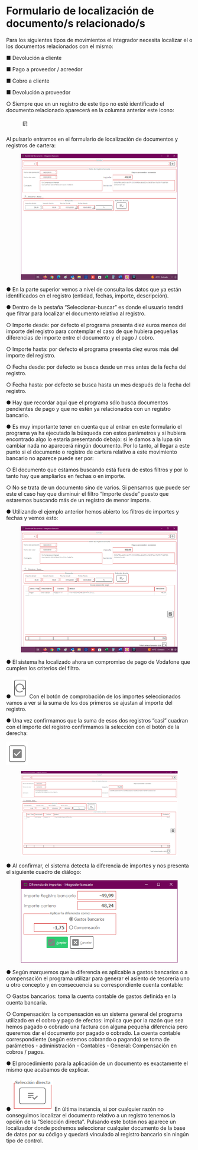 # Formulario de localización de documento/s relacionado/s

Para los siguientes tipos de movimientos el integrador necesita localizar el o los documentos relacionados con el mismo:&#x20;

■        Devolución a cliente

■        Pago a proveedor / acreedor

■        Cobro a cliente

■        Devolución a proveedor



○        Siempre que en un registro de este tipo no esté identificado el documento relacionado aparecerá en la columna anterior este icono:

<figure><img src="../../../../../.gitbook/assets/imagen (11) (6).png" alt=""><figcaption></figcaption></figure>

Al pulsarlo entramos en el formulario de localización de documentos y registros de cartera:

<figure><img src="../../../../../.gitbook/assets/imagen (13) (5).png" alt=""><figcaption></figcaption></figure>

●        En la parte superior vemos a nivel de consulta los datos que ya están identificados en el registro (entidad, fechas, importe, descripción).

●        Dentro de la pestaña “Seleccionar-buscar” es donde el usuario tendrá que filtrar para localizar el documento relativo al registro.

○        Importe desde: por defecto el programa presenta diez euros menos del importe del registro para contemplar el caso de que hubiera pequeñas diferencias de importe entre el documento y el pago / cobro.

○        Importe hasta: por defecto el programa presenta diez euros más del importe del registro.

○        Fecha desde: por defecto se busca desde un mes antes de la fecha del registro.

○        Fecha hasta: por defecto se busca hasta un mes después de la fecha del registro.

●        Hay que recordar aquí que el programa sólo busca documentos pendientes de pago y que no estén ya relacionados con un registro bancario.

●        Es muy importante tener en cuenta que al entrar en este formulario el programa ya ha ejecutado la búsqueda con estos parámetros y si hubiera encontrado algo lo estaría presentando debajo: si le damos a la lupa sin cambiar nada no aparecerá ningún documento. Por lo tanto, al llegar a este punto si el documento o registro de cartera relativo a este movimiento bancario no aparece puede ser por:

○        El documento que estamos buscando está fuera de estos filtros y por lo tanto hay que ampliarlos en fechas o en importe.

○        No se trata de un documento sino de varios. Si pensamos que puede ser este el caso hay que disminuir el filtro “Importe desde” puesto que estaremos buscando más de un registro de menor importe.

●        Utilizando el ejemplo anterior hemos abierto los filtros de importes y fechas y vemos esto:&#x20;

<figure><img src="../../../../../.gitbook/assets/imagen (14) (8).png" alt=""><figcaption></figcaption></figure>

●        El sistema ha localizado ahora un compromiso de pago de Vodafone que cumplen los criterios del filtro.

●        ![](<../../../../../.gitbook/assets/imagen (15).png>) Con el botón de comprobación de los importes seleccionados vamos a ver si la suma de los dos primeros se ajustan al importe del registro.&#x20;

●        Una vez confirmamos que la suma de esos dos registros “casi” cuadran con el importe del registro confirmamos la selección con el botón de la derecha:

&#x20;![](<../../../../../.gitbook/assets/imagen (16).png>)

&#x20;&#x20;

<figure><img src="../../../../../.gitbook/assets/imagen (18).png" alt=""><figcaption></figcaption></figure>

●        Al confirmar, el sistema detecta la diferencia de importes y nos presenta el siguiente cuadro de diálogo:

<figure><img src="../../../../../.gitbook/assets/imagen (19).png" alt=""><figcaption></figcaption></figure>

●        Según marquemos que la diferencia es aplicable a gastos bancarios o a compensación el programa utilizar para generar el asiento de tesorería uno u otro concepto y en consecuencia su correspondiente cuenta contable:

○        Gastos bancarios: toma la cuenta contable de gastos definida en la cuenta bancaria.

○        Compensación: la compensación es un sistema general del programa utilizado en el cobro y pago de efectos: implica que por la razón que sea hemos pagado o cobrado una factura con alguna pequeña diferencia pero queremos dar el documento por pagado o cobrado. La cuenta contable correspondiente (según estemos cobrando o pagando) se toma de parámetros - administración - Contables - General: Compensación en cobros / pagos.

●        El procedimiento para la aplicación de un documento es exactamente el mismo que acabamos de explicar.

●        ![](<../../../../../.gitbook/assets/imagen (20).png>) En última instancia, si por cualquier razón no conseguimos localizar el documento relativo a un registro tenemos la opción de la “Selección directa”. Pulsando este botón nos aparece un localizador donde podremos seleccionar cualquier documento de la base de datos por su código y quedará vinculado al registro bancario sin ningún tipo de control.
